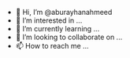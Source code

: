 - 👋 Hi, I’m @aburayhanahmeed
- 👀 I’m interested in ...
- 🌱 I’m currently learning ...
- 💞️ I’m looking to collaborate on ...
- 📫 How to reach me ...

<!---
aburayhanahmeed/aburayhanahmeed is a ✨ special ✨ repository because its `README.md` (this file) appears on your GitHub profile.
You can click the Preview link to take a look at your changes.
--->
